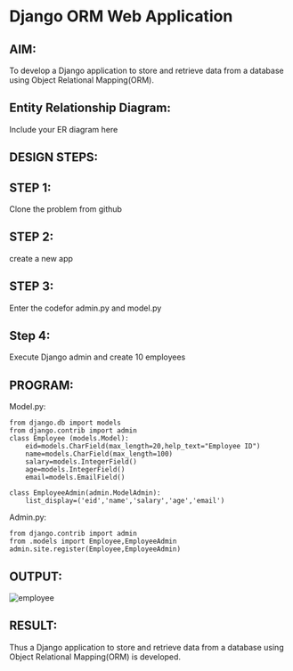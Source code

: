 # Django ORM Web Application

## AIM:

To develop a Django application to store and retrieve data from a database using Object Relational Mapping(ORM).

## Entity Relationship Diagram:

Include your ER diagram here

## DESIGN STEPS:

## STEP 1:

Clone the problem from github

## STEP 2:

create a new app

## STEP 3:

Enter the codefor admin.py and model.py

## Step 4:

Execute Django admin and create 10 employees


## PROGRAM:

Model.py:

```
from django.db import models
from django.contrib import admin
class Employee (models.Model):
    eid=models.CharField(max_length=20,help_text="Employee ID")
    name=models.CharField(max_length=100)
    salary=models.IntegerField()
    age=models.IntegerField()
    email=models.EmailField()

class EmployeeAdmin(admin.ModelAdmin):
    list_display=('eid','name','salary','age','email')  
```

Admin.py:

```
from django.contrib import admin
from .models import Employee,EmployeeAdmin
admin.site.register(Employee,EmployeeAdmin)
```

## OUTPUT:

![employee](https://user-images.githubusercontent.com/118889454/230270948-855713f5-15dd-4431-94b4-f5aeef00efce.png)

## RESULT:

Thus a Django application to store and retrieve data from a database using Object Relational Mapping(ORM) is developed.
